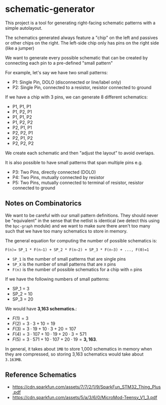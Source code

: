 # schematic-generator

This project is a tool for generating right-facing schematic patterns with a simple autolayout.

The schematics generated always feature a "chip" on the left and passives or other chips on
the right. The left-side chip only has pins on the right side (like a jumper)

We want to generate every possible schematic that can be created by connecting
each pin to a pre-defined "small pattern"

For example, let's say we have two small patterns:

- P1: Single Pin, DOLO (disconnected or line/label only)
- P2: Single Pin, connected to a resistor, resistor connected to ground

If we have a chip with 3 pins, we can generate 8 different schematics:

- P1, P1, P1
- P1, P2, P1
- P1, P1, P2
- P1, P2, P2
- P2, P1, P1
- P2, P2, P1
- P2, P1, P2
- P2, P2, P2

We create each schematic and then "adjust the layout" to avoid overlaps.

It is also possible to have small patterns that span multiple pins e.g.

- P3: Two Pins, directly connected (DOLO)
- P4: Two Pins, mutually connected by resistor
- P5: Two Pins, mutually connected to terminal of resistor, resistor connected to ground

## Notes on Combinatorics

We want to be careful with our small pattern definitions. They should never be
"equivalent" in the sense that the netlist is identical (we detect this using
the `bpc-graph` module) and we want to make sure there aren't too many such that
we have too many schematics to store in memory.

The general equation for computing the number of possible schematics is:

```
F(n)= SP_1 * F(n−1) + SP_2 * F(n−2) + SP_3 * F(n−3) + ..., F(0)=1
```

- `SP_1` is the number of small patterns that are single pins
- `SP_X` is the number of small patterns that are `X` pins
- `F(n)` is the number of possible schematics for a chip with `n` pins

If we have the following numbers of small patterns:

- SP_1 = 3
- SP_2 = 10
- SP_3 = 20

We would have **3,163 schematics.**:

- $F(1)=3$
- $F(2)=3\cdot3+10=19$
- $F(3)=3\cdot19+10\cdot3+20=107$
- $F(4)=3\cdot107+10\cdot19+20\cdot3=571$
- $F(5)=3\cdot571+10\cdot107+20\cdot19=\mathbf{3{,}163}$.

In general, it takes about `1MB` to store 1,000 schematics in memory when they
are compressed, so storing 3,163 schematics would take about `3.163MB`.

## Reference Schematics

- https://cdn.sparkfun.com/assets/7/7/2/1/9/SparkFun_STM32_Thing_Plus.pdf
- https://cdn.sparkfun.com/assets/5/a/3/6/0/MicroMod-Teensy_V1_3.pdf
